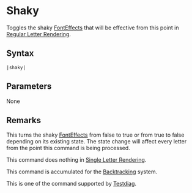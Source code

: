 # Shaky

Toggles the shaky [FontEffects](../../Related%20Systems/FontEffects.md) that will be effective from this point in [Regular Letter Rendering](../../Letter%20Rendering%20Methods/Regular%20Letter%20Rendering.md).

## Syntax

````
|shaky|
````

## Parameters

None

## Remarks

This turns the shaky [FontEffects](../../Related%20Systems/FontEffects.md) from false to true or from true to false depending on its existing state. The state change will affect every letter from the point this command is being processed.

This command does nothing in [Single Letter Rendering](../../Letter%20Rendering%20Methods/Single%20Letter%20Rendering.md).

This command is accumulated for the [Backtracking](../../Related%20Systems/Backtracking.md) system.

This is one of the command supported by [Testdiag](Testdiag.md).
